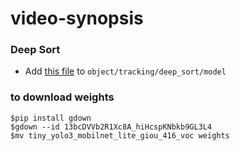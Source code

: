 # video-synopsis

### Deep Sort
* Add [this file](https://drive.google.com/open?id=19W9DDzMbVkvYnrgU5bxzRVC3Dj7_yd8x) to  ```object/tracking/deep_sort/model```

### to download weights
    $pip install gdown
    $gdown --id 13bcDVVb2R1Xc8A_hiHcspKNbkb9GL3L4
    $mv tiny_yolo3_mobilnet_lite_giou_416_voc weights

